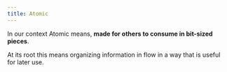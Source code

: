 ```yaml
---
title: Atomic
---
```


In our context Atomic means, **made for others to consume in bit-sized pieces**.

At its root this means organizing information in flow in a way that is useful for later use.
